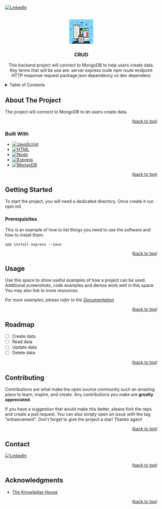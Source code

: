 <!-- Improved compatibility of back to top link: See: https://github.com/othneildrew/Best-README-Template/pull/73 -->
<a name="readme-top"></a>

<!-- PROJECT SHIELDS -->
<!--
*** I'm using markdown "reference style" links for readability.
*** Reference links are enclosed in brackets [ ] instead of parentheses ( ).
*** See the bottom of this document for the declaration of the reference variables
*** for contributors-url, forks-url, etc. This is an optional, concise syntax you may use.
*** https://www.markdownguide.org/basic-syntax/#reference-style-links
-->
[![LinkedIn][linkedin-shield]][linkedin-url]



<!-- PROJECT LOGO -->
<br />
<div align="center">
  <a href="https://github.com/dayofthetech">
    <img src="/assets/backendcoding.jpg" alt="Logo" width="80" height="80">
  </a>

<h3 align="center">CRUD</h3>

  <p align="center">
    This backend project will connect to MongoDB to help users create data. Key terms that will be use are:
        server
        express
        node
        npm
        route
        endpoint
        HTTP
        response
        request
        package.json
        dependency vs dev dependenc
    <br />
</div>



<!-- TABLE OF CONTENTS -->
<details>
  <summary>Table of Contents</summary>
  <ol>
    <li>
      <a href="#about-the-project">About The Project</a>
      <ul>
        <li><a href="#built-with">Built With</a></li>
      </ul>
    </li>
    <li>
      <a href="#getting-started">Getting Started</a>
      <ul>
        <li><a href="#prerequisites">Prerequisites</a></li>
        <li><a href="#installation">Installation</a></li>
      </ul>
    </li>
    <li><a href="#usage">Usage</a></li>
    <li><a href="#roadmap">Roadmap</a></li>
    <li><a href="#contributing">Contributing</a></li>
    <li><a href="#contact">Contact</a></li>
    <li><a href="#acknowledgments">Acknowledgments</a></li>
  </ol>
</details>



<!-- ABOUT THE PROJECT -->
## About The Project


The project will connect to MongoDB to let users create data.

<p align="right">(<a href="#readme-top">back to top</a>)</p>



### Built With

* [![JavaScript][Javascript.io]][Javascript-url]
* [![HTML][HTML.io]][HTML-url]
* [![Node][Node.io]][Node-url]
* [![Express][Express.io]][Express-url]
* [![MongoDB][MongoDB.io]][MongoDB-url]

<p align="right">(<a href="#readme-top">back to top</a>)</p>



<!-- GETTING STARTED -->
## Getting Started

To start the project, you will need a dedicated directory. Once create it run
npm init


### Prerequisites

This is an example of how to list things you need to use the software and how to install them.

  ```
  npm install express --save
  ```


<p align="right">(<a href="#readme-top">back to top</a>)</p>



<!-- USAGE EXAMPLES -->
## Usage

Use this space to show useful examples of how a project can be used. Additional screenshots, code examples and demos work well in this space. You may also link to more resources.

_For more examples, please refer to the [Documentation](https://example.com)_

<p align="right">(<a href="#readme-top">back to top</a>)</p>



<!-- ROADMAP -->
## Roadmap

- [ ] Create data
- [ ] Read data
- [ ] Update data
- [ ] Delete data

<p align="right">(<a href="#readme-top">back to top</a>)</p>



<!-- CONTRIBUTING -->
## Contributing

Contributions are what make the open source community such an amazing place to learn, inspire, and create. Any contributions you make are **greatly appreciated**.

If you have a suggestion that would make this better, please fork the repo and create a pull request. You can also simply open an issue with the tag "enhancement".
Don't forget to give the project a star! Thanks again!



<p align="right">(<a href="#readme-top">back to top</a>)</p>


<!-- CONTACT -->
## Contact

[![LinkedIn][linkedin-shield]][linkedin-url]

<p align="right">(<a href="#readme-top">back to top</a>)</p>



<!-- ACKNOWLEDGMENTS -->
## Acknowledgments

* [The Knowledge House](https://www.linkedin.com/school/theknowledgehouse/)

<p align="right">(<a href="#readme-top">back to top</a>)</p>



<!-- MARKDOWN LINKS & IMAGES -->
<!-- https://www.markdownguide.org/basic-syntax/#reference-style-links -->
[linkedin-shield]: https://img.shields.io/badge/-LinkedIn-black.svg?style=for-the-badge&logo=linkedin&colorB=555
[linkedin-url]: https://www.linkedin.com/in/albertoreyes2021/
[Javascript.io]:https://img.shields.io/badge/logo-javascript-blue?logo=javascript
[Javascript-url]: https://developer.mozilla.org/en-US/docs/Web/JavaScript

[HTML.io]:https://img.shields.io/badge/HTML-239120?style=for-the-badge&logo=html5&logoColor=white
[HTML-url]:https://developer.mozilla.org/en-US/docs/Web/HTML

[Node.io]:https://img.shields.io/badge/Node.js-43853D?style=for-the-badge&logo=node.js&logoColor=white
[Node-url]:https://nodejs.org/en/learn/getting-started/introduction-to-nodejs

[Express.io]:https://img.shields.io/badge/Express.js-404D59?style=for-the-badge
[Express-url]:https://expressjs.com/

[MongoDB.io]:https://img.shields.io/badge/MongoDB-4EA94B?style=for-the-badge&logo=mongodb&logoColor=white
[MongoDB-url]:https://www.mongodb.com/docs/
